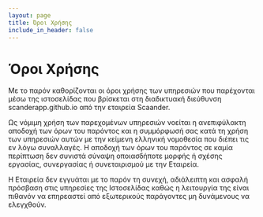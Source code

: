 ```yaml
---
layout: page
title: Όροι Χρήσης
include_in_header: false
---
```


# Όροι Χρήσης


Με το παρόν καθορίζονται οι όροι χρήσης των υπηρεσιών που παρέχονται μέσω της ιστοσελίδας που βρίσκεται στη διαδικτυακή διεύθυνση scanderapp.github.io από την εταιρεία Scaander.

Ως νόμιμη χρήση των παρεχομένων υπηρεσιών νοείται η ανεπιφύλακτη αποδοχή των όρων του παρόντος και η συμμόρφωσή σας κατά τη χρήση των υπηρεσιών αυτών με την κείμενη ελληνική νομοθεσία που διέπει τις εν λόγω συναλλαγές. Η αποδοχή των όρων του παρόντος σε καμία περίπτωση δεν συνιστά σύναψη οποιασδήποτε μορφής ή σχέσης εργασίας, συνεργασίας ή συνεταιρισμού με την Εταιρεία.

H Εταιρεία δεν εγγυάται με το παρόν τη συνεχή, αδιάλειπτη και ασφαλή πρόσβαση στις υπηρεσίες της Ιστοσελίδας καθώς η λειτουργία της είναι πιθανόν να επηρεαστεί από εξωτερικούς παράγοντες μη δυνάμενους να ελεγχθούν.
